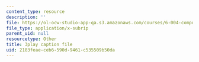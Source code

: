 ```yaml
---
content_type: resource
description: ''
file: https://ol-ocw-studio-app-qa.s3.amazonaws.com/courses/6-004-computation-structures-spring-2017/2183feaeceb6590d9461c535509b50da_7XEUB_dTaK0.vtt
file_type: application/x-subrip
parent_uid: null
resourcetype: Other
title: 3play caption file
uid: 2183feae-ceb6-590d-9461-c535509b50da
---
```


